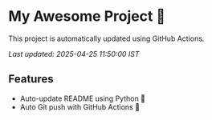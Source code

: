 # My Awesome Project 🚀

This project is automatically updated using GitHub Actions.

_Last updated: 2025-04-25 11:50:00 IST_

## Features
- Auto-update README using Python 🐍
- Auto Git push with GitHub Actions 🤖
